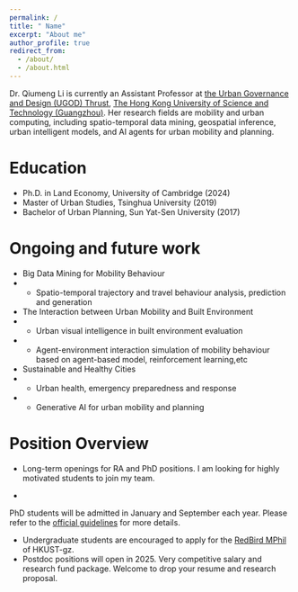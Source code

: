 ```yaml
---
permalink: /
title: " Name"
excerpt: "About me"
author_profile: true
redirect_from: 
  - /about/
  - /about.html
---
```


Dr. Qiumeng Li is currently an Assistant Professor at [the Urban Governance and Design (UGOD) Thrust](https://soch.hkust-gz.edu.cn/academics/ugod/), [The Hong Kong University of Science and Technology (Guangzhou)](https://www.hkust-gz.edu.cn/). Her research fields are mobility and urban computing, including spatio-temporal data mining, geospatial inference, urban intelligent models, and AI agents for urban mobility and planning.  

Education
======
* Ph.D. in Land Economy, University of Cambridge
(2024)
* Master of Urban Studies, Tsinghua University (2019)
* Bachelor of Urban Planning, Sun Yat-Sen University (2017)


Ongoing and future work 
======
* Big Data Mining for Mobility Behaviour
* * Spatio-temporal trajectory and travel behaviour analysis, prediction and generation
* The Interaction between Urban Mobility and Built Environment
* * Urban visual intelligence in built environment evaluation 
* * Agent-environment interaction simulation of mobility behaviour based on agent-based model, reinforcement learning,etc
* Sustainable and Healthy Cities 
* * Urban health, emergency preparedness and response
* * Generative AI for urban mobility and planning

Position Overview
======

* Long-term openings for RA and PhD positions. I am looking for highly motivated students to join my team. 

* 
PhD students will be admitted in January and September each year. Please refer to the [official guidelines](https://fytgs.hkust-gz.edu.cn/admissions) for more details.
* Undergraduate students are encouraged to apply for the [RedBird MPhil](https://www.hkust-gz.edu.cn/academics/teaching-and-learning-innovation/red-bird-mphil-program/) of HKUST-gz.
* Postdoc positions will open in 2025. Very competitive salary and research fund package. Welcome to drop your resume and research proposal.
